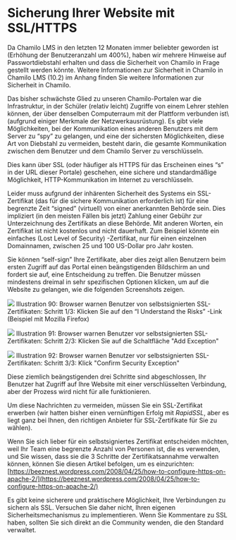 # Sicherung Ihrer Website mit SSL/HTTPS

Da Chamilo LMS in den letzten 12 Monaten immer beliebter geworden ist \(Erhöhung der Benutzeranzahl um 400%\), haben wir mehrere Hinweise auf Passwortdiebstahl erhalten und dass die Sicherheit von Chamilo in Frage gestellt werden könnte. Weitere Informationen zur Sicherheit in Chamilo in Chamilo LMS \(10.2\) im Anhang finden Sie weitere Informationen zur Sicherheit in Chamilo.

Das bisher schwächste Glied zu unseren Chamilo-Portalen war die Infrastruktur, in der Schüler (relativ leicht\) Zugriffe von einem Lehrer stehlen können, der über denselben Computerraum mit der Plattform verbunden ist\ \(aufgrund einiger Merkmale der Netzwerkausrüstung\). Es gibt viele Möglichkeiten, bei der Kommunikation eines anderen Benutzers mit dem Server zu “spy” zu gelangen, und eine der sichersten Möglichkeiten, diese Art von Diebstahl zu vermeiden, besteht darin, die gesamte Kommunikation zwischen dem Benutzer und dem Chamilo Server zu verschlüsseln.

Dies kann über SSL \(oder häufiger als HTTPS für das Erscheinen eines “s” in der URL dieser Portale\) geschehen, eine sichere und standardmäßige Möglichkeit, HTTP-Kommunikation im Internet zu verschlüsseln.

Leider muss aufgrund der inhärenten Sicherheit des Systems ein SSL-Zertifikat \(das für die sichere Kommunikation erforderlich ist\) für eine begrenzte Zeit “signed” \(virtuell) von einer anerkannten Behörde sein. Dies impliziert \(in den meisten Fällen bis jetzt\) Zahlung einer Gebühr zur Unterzeichnung des Zertifikats an diese Behörde. Mit anderen Worten, ein Zertifikat ist nicht kostenlos und nicht dauerhaft. Zum Beispiel könnte ein einfaches \(Lost Level of Security\) -Zertifikat, nur für einen einzelnen Domainnamen, zwischen 25 und 100 US-Dollar pro Jahr kosten.

Sie können “self-sign” Ihre Zertifikate, aber dies zeigt allen Benutzern beim ersten Zugriff auf das Portal einen beängstigenden Bildschirm an und fordert sie auf, eine Entscheidung zu treffen. Die Benutzer müssen mindestens dreimal in sehr spezifischen Optionen klicken, um auf die Website zu gelangen, wie die folgenden Screenshots zeigen.

![](../../.gitbook/assets/images52%20%281%29.png)
Illustration 90: Browser warnen Benutzer von selbstsignierten SSL-Zertifikaten: Schritt 1/3: Klicken Sie auf den “I Understand the Risks” -Link \(Beispiel mit Mozilla Firefox\)

![](../../.gitbook/assets/images53%20%281%29.png)
Illustration 91: Browser warnen Benutzer vor selbstsignierten SSL-Zertifikaten: Schritt 2/3: Klicken Sie auf die Schaltfläche "Add Exception"

![](../../.gitbook/assets/images60%20%281%29.png)
Illustration 92: Browser warnen Benutzer vor selbstsignierten SSL-Zertifikaten: Schritt 3/3: Klick "Confirm Security Exception"

Diese ziemlich beängstigenden drei Schritte sind abgeschlossen, Ihr Benutzer hat Zugriff auf Ihre Website mit einer verschlüsselten Verbindung, aber der Prozess wird nicht für alle funktionieren.

Um diese Nachrichten zu vermeiden, müssen Sie ein SSL-Zertifikat erwerben \(wir hatten bisher einen vernünftigen Erfolg mit _RapidSSL_, aber es liegt ganz bei Ihnen, den richtigen Anbieter für SSL-Zertifikate für Sie zu wählen\).

Wenn Sie sich lieber für ein selbstsigniertes Zertifikat entscheiden möchten, weil Ihr Team eine begrenzte Anzahl von Personen ist, die es verwenden, und Sie wissen, dass sie die 3 Schritte der Zertifikatsannahme verwalten können, können Sie diesen Artikel befolgen, um es einzurichten: [https://beeznest.wordpress.com/2008/04/25/how-to-configure-https-on-apache-2/](https://beeznest.wordpress.com/2008/04/25/how-to-configure-https-on-apache-2/)

Es gibt keine sicherere und praktischere Möglichkeit, Ihre Verbindungen zu sichern als SSL. Versuchen Sie daher nicht, Ihren eigenen Sicherheitsmechanismus zu implementieren. Wenn Sie Kommentare zu SSL haben, sollten Sie sich direkt an die Community wenden, die den Standard verwaltet.